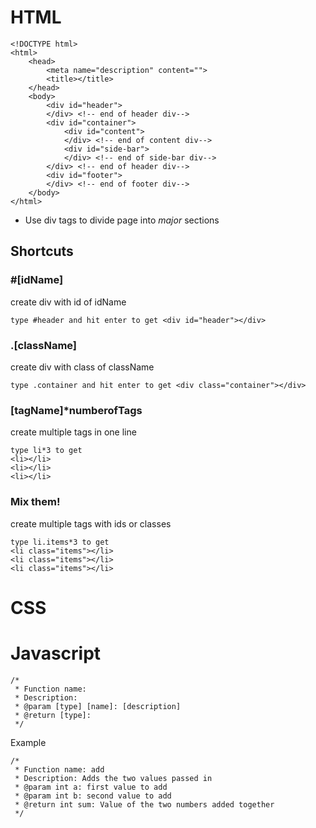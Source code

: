 # HTML

    <!DOCTYPE html>
    <html>
        <head>
            <meta name="description" content="">
            <title></title>
        </head>
        <body>
            <div id="header">
            </div> <!-- end of header div-->
            <div id="container">
                <div id="content">
                </div> <!-- end of content div-->
                <div id="side-bar">
                </div> <!-- end of side-bar div-->
            </div> <!-- end of header div-->
            <div id="footer">
            </div> <!-- end of footer div-->
        </body>
    </html>

* Use div tags to divide page into *major* sections

## Shortcuts
### #[idName]
  create div with id of idName

    type #header and hit enter to get <div id="header"></div>

### .[className]
  create div with class of className

    type .container and hit enter to get <div class="container"></div>

### [tagName]*numberofTags
  create multiple tags in one line

    type li*3 to get
    <li></li>
    <li></li>
    <li></li>

### Mix them!
  create multiple tags with ids or classes

    type li.items*3 to get
    <li class="items"></li>
    <li class="items"></li>
    <li class="items"></li>

# CSS

# Javascript
    
    /*
     * Function name:
     * Description:
     * @param [type] [name]: [description] 
     * @return [type]:
     */

Example
    
    /*
     * Function name: add
     * Description: Adds the two values passed in
     * @param int a: first value to add
     * @param int b: second value to add
     * @return int sum: Value of the two numbers added together
     */